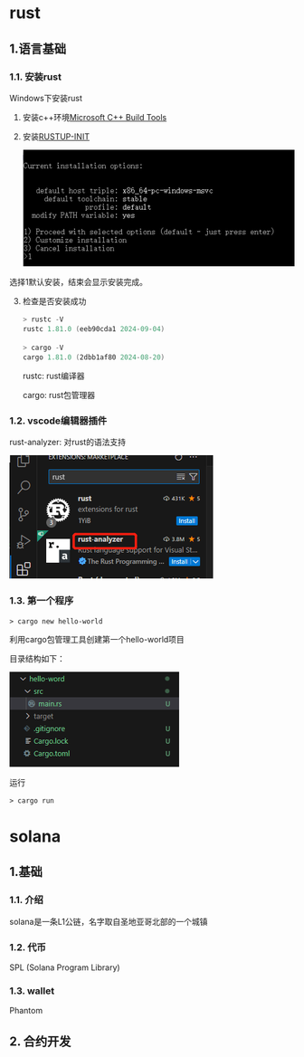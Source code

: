 # rust

## 1.语言基础

### 1.1. 安装rust

Windows下安装rust

1. 安装c++环境[Microsoft C++ Build Tools](https://visualstudio.microsoft.com/zh-hans/visual-cpp-build-tools/)

2. 安装[RUSTUP-INIT](https://www.rust-lang.org/learn/get-started)

   ![](images/rust.png)

选择1默认安装，结束会显示安装完成。

3. 检查是否安装成功

   ```powershell
   > rustc -V
   rustc 1.81.0 (eeb90cda1 2024-09-04)
   
   > cargo -V
   cargo 1.81.0 (2dbb1af80 2024-08-20)
   ```

   rustc: rust编译器

   cargo: rust包管理器 

### 1.2. vscode编辑器插件

rust-analyzer: 对rust的语法支持

![](images/rust-analyzer.png)

### 1.3. 第一个程序

```
> cargo new hello-world
```

利用cargo包管理工具创建第一个hello-world项目

目录结构如下：

![](images/hello-world.png)

运行

```
> cargo run
```

# solana

## 1.基础

### 1.1. 介绍

solana是一条L1公链，名字取自圣地亚哥北部的一个城镇

### 1.2. 代币

SPL (Solana Program Library)

### 1.3. wallet

Phantom

## 2. 合约开发


